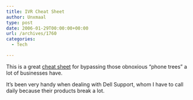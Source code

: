 ```yaml
---
title: IVR Cheat Sheet
author: Unxmaal
type: post
date: 2006-01-29T00:00:00+00:00
url: /archives/1760
categories:
  - Tech

---
```

This is a great [cheat sheet][1] for bypassing those obnoxious &#8220;phone trees&#8221; a lot of businesses have. 

It&#8217;s been very handy when dealing with Dell Support, whom I have to call daily because their products break a lot.

 [1]: http://www.paulenglish.com/ivr/index.html